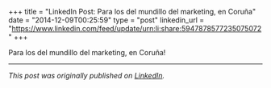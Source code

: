 +++
title = "LinkedIn Post: Para los del mundillo del marketing, en Coruña"
date = "2014-12-09T00:25:59"
type = "post"
linkedin_url = "https://www.linkedin.com/feed/update/urn:li:share:5947878577235075072"
+++

Para los del mundillo del marketing, en Coruña!

---

*This post was originally published on [LinkedIn](https://www.linkedin.com/in/adrianmoreno/recent-activity/all/).*